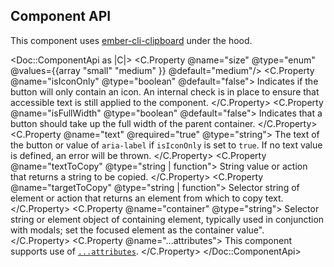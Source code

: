 ## Component API

This component uses [ember-cli-clipboard](https://github.com/jkusa/ember-cli-clipboard) under the hood.

<Doc::ComponentApi as |C|>
  <C.Property @name="size" @type="enum" @values={{array "small" "medium" }} @default="medium"/>
    <C.Property @name="isIconOnly" @type="boolean" @default="false">
    Indicates if the button will only contain an icon. An internal check is in place to ensure that accessible text is still applied to the component.
  </C.Property>
  <C.Property @name="isFullWidth" @type="boolean" @default="false">
    Indicates that a button should take up the full width of the parent container.
  </C.Property>
  <C.Property @name="text" @required="true" @type="string">
    The text of the button or value of `aria-label` if `isIconOnly` is set to `true`. If no text value is defined, an error will be thrown.
  </C.Property>
  <C.Property @name="textToCopy" @type="string | function">
    String value or action that returns a string to be copied.
  </C.Property>
  <C.Property @name="targetToCopy" @type="string | function">
     Selector string of element or action that returns an element from which to copy text.
  </C.Property>
  <C.Property @name="container" @type="string">
     Selector string or element object of containing element, typically used in conjunction with modals; set the focused element as the container value".
  </C.Property>
  <C.Property @name="...attributes">
    This component supports use of [`...attributes`](https://guides.emberjs.com/release/in-depth-topics/patterns-for-components/#toc_attribute-ordering).
  </C.Property>
</Doc::ComponentApi>
